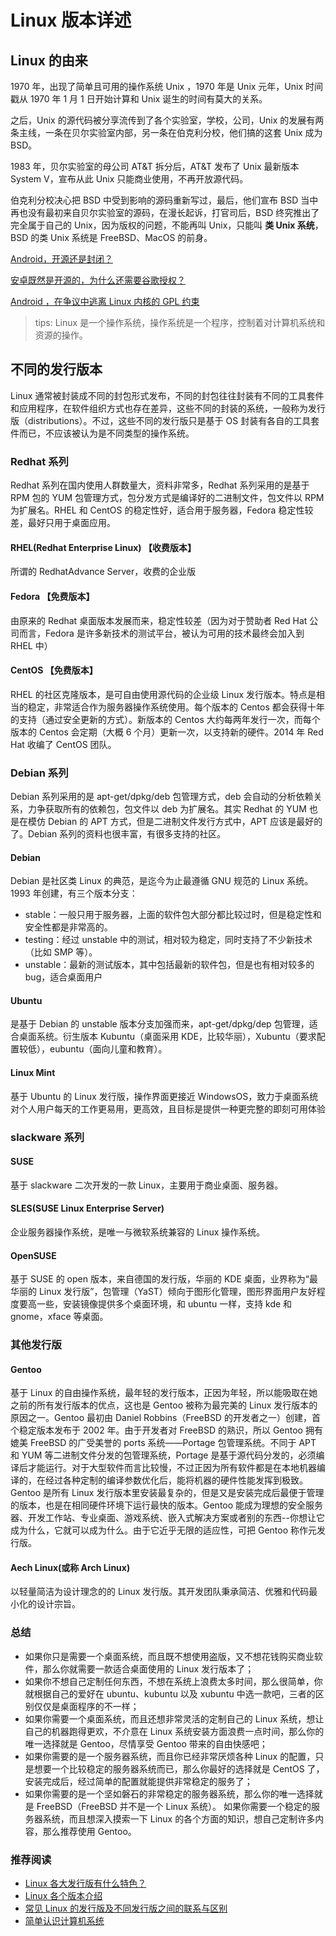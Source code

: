 # Linux 版本详述

## Linux 的由来

1970 年，出现了简单且可用的操作系统 Unix ，1970 年是 Unix 元年，Unix 时间戳从 1970 年 1 月 1 日开始计算和 Unix 诞生的时间有莫大的关系。

之后，Unix 的源代码被分享流传到了各个实验室，学校，公司，Unix 的发展有两条主线，一条在贝尔实验室内部，另一条在伯克利分校，他们搞的这套 Unix 成为 BSD。

1983 年，贝尔实验室的母公司 AT&T 拆分后，AT&T 发布了 Unix 最新版本 System V，宣布从此 Unix 只能商业使用，不再开放源代码。

伯克利分校决心把 BSD 中受到影响的源码重新写过，最后，他们宣布 BSD 当中再也没有最初来自贝尔实验室的源码，在漫长起诉，打官司后，BSD 终究推出了完全属于自己的 Unix，因为版权的问题，不能再叫 Unix，只能叫 **类 Unix 系统**，BSD 的类 Unix 系统是 FreeBSD、MacOS 的前身。

[Android，开源还是封闭？](http://www.ruanyifeng.com/blog/2010/02/open_android_or_not.html)

[安卓既然是开源的，为什么还需要谷歌授权？](http://share.wukongwenda.cn/answer/6432850185985982722/)

[Android ，在争议中逃离 Linux 内核的 GPL 约束](https://linux.cn/article-8691-1.html)

> tips: Linux 是一个操作系统，操作系统是一个程序，控制着对计算机系统和资源的操作。

## 不同的发行版本

Linux 通常被封装成不同的封包形式发布，不同的封包往往封装有不同的工具套件和应用程序，在软件组织方式也存在差异，这些不同的封装的系统，一般称为发行版（distributions）。不过，这些不同的发行版只是基于 OS 封装有各自的工具套件而已，不应该被认为是不同类型的操作系统。

### Redhat 系列

Redhat 系列在国内使用人群数量大，资料非常多，Redhat 系列采用的是基于 RPM 包的 YUM 包管理方式，包分发方式是编译好的二进制文件，包文件以 RPM 为扩展名。RHEL 和 CentOS 的稳定性好，适合用于服务器，Fedora 稳定性较差，最好只用于桌面应用。

#### RHEL(Redhat Enterprise Linux) 【收费版本】

所谓的 RedhatAdvance Server，收费的企业版

#### Fedora 【免费版本】

由原来的 Redhat 桌面版本发展而来，稳定性较差（因为对于赞助者 Red Hat 公司而言，Fedora 是许多新技术的测试平台，被认为可用的技术最终会加入到 RHEL 中）

#### CentOS 【免费版本】

RHEL 的社区克隆版本，是可自由使用源代码的企业级 Linux 发行版本。特点是相当的稳定，非常适合作为服务器操作系统使用。每个版本的 Centos 都会获得十年的支持（通过安全更新的方式）。新版本的 Centos 大约每两年发行一次，而每个版本的 Centos 会定期（大概 6 个月）更新一次，以支持新的硬件。2014 年 Red Hat 收编了 CentOS 团队。

### Debian 系列

Debian 系列采用的是 apt-get/dpkg/deb 包管理方式，deb 会自动的分析依赖关系，力争获取所有的依赖包，包文件以 deb 为扩展名。其实 Redhat 的 YUM 也是在模仿 Debian 的 APT 方式，但是二进制文件发行方式中，APT 应该是最好的了。Debian 系列的资料也很丰富，有很多支持的社区。

#### Debian

Debian 是社区类 Linux 的典范，是迄今为止最遵循 GNU 规范的 Linux 系统。1993 年创建，有三个版本分支：

- stable：一般只用于服务器，上面的软件包大部分都比较过时，但是稳定性和安全性都是非常高的。
- testing：经过 unstable 中的测试，相对较为稳定，同时支持了不少新技术（比如 SMP 等）。
- unstable：最新的测试版本，其中包括最新的软件包，但是也有相对较多的 bug，适合桌面用户

#### Ubuntu

是基于 Debian 的 unstable 版本分支加强而来，apt-get/dpkg/dep 包管理，适合桌面系统。衍生版本 Kubuntu（桌面采用 KDE，比较华丽），Xubuntu（要求配置较低），eubuntu（面向儿童和教育）。

#### Linux Mint

基于 Ubuntu 的 Linux 发行版，操作界面更接近 WindowsOS，致力于桌面系统对个人用户每天的工作更易用，更高效，且目标是提供一种更完整的即刻可用体验

### slackware 系列

#### SUSE

基于 slackware 二次开发的一款 Linux，主要用于商业桌面、服务器。

#### SLES(SUSE Linux Enterprise Server)

企业服务器操作系统，是唯一与微软系统兼容的 Linux 操作系统。

#### OpenSUSE

基于 SUSE 的 open 版本，来自德国的发行版，华丽的 KDE 桌面，业界称为“最华丽的 Linux 发行版”，包管理（YaST）倾向于图形化管理，图形界面用户友好程度要高一些，安装镜像提供多个桌面环境，和 ubuntu 一样，支持 kde 和 gnome，xface 等桌面。

### 其他发行版

#### Gentoo

基于 Linux 的自由操作系统，最年轻的发行版本，正因为年轻，所以能吸取在她之前的所有发行版本的优点，这也是 Gentoo 被称为最完美的 Linux 发行版本的原因之一。Gentoo 最初由 Daniel Robbins（FreeBSD 的开发者之一）创建，首个稳定版本发布于 2002 年。由于开发者对 FreeBSD 的熟识，所以 Gentoo 拥有媲美 FreeBSD 的广受美誉的 ports 系统——Portage 包管理系统。不同于 APT 和 YUM 等二进制文件分发的包管理系统，Portage 是基于源代码分发的，必须编译后才能运行。对于大型软件而言比较慢，不过正因为所有软件都是在本地机器编译的，在经过各种定制的编译参数优化后，能将机器的硬件性能发挥到极致。Gentoo 是所有 Linux 发行版本里安装最复杂的，但是又是安装完成后最便于管理的版本，也是在相同硬件环境下运行最快的版本。Gentoo 能成为理想的安全服务器、开发工作站、专业桌面、游戏系统、嵌入式解决方案或者别的东西--你想让它成为什么，它就可以成为什么。由于它近乎无限的适应性，可把 Gentoo 称作元发行版。

#### Aech Linux(或称 Arch Linux)

以轻量简洁为设计理念的的 Linux 发行版。其开发团队秉承简洁、优雅和代码最小化的设计宗旨。

### 总结

- 如果你只是需要一个桌面系统，而且既不想使用盗版，又不想花钱购买商业软件，那么你就需要一款适合桌面使用的 Linux 发行版本了；
- 如果你不想自己定制任何东西，不想在系统上浪费太多时间，那么很简单，你就根据自己的爱好在 ubuntu、kubuntu 以及 xubuntu 中选一款吧，三者的区别仅仅是桌面程序的不一样；
- 如果你需要一个桌面系统，而且还想非常灵活的定制自己的 Linux 系统，想让自己的机器跑得更欢，不介意在 Linux 系统安装方面浪费一点时间，那么你的唯一选择就是 Gentoo，尽情享受 Gentoo 带来的自由快感吧；
- 如果你需要的是一个服务器系统，而且你已经非常厌烦各种 Linux 的配置，只是想要一个比较稳定的服务器系统而已，那么你最好的选择就是 CentOS 了，安装完成后，经过简单的配置就能提供非常稳定的服务了；
- 如果你需要的是一个坚如磐石的非常稳定的服务器系统，那么你的唯一选择就是 FreeBSD（FreeBSD 并不是一个 Linux 系统）。 如果你需要一个稳定的服务器系统，而且想深入摸索一下 Linux 的各个方面的知识，想自己定制许多内容，那么推荐使用 Gentoo。

### 推荐阅读

- [Linux 各大发行版有什么特色？](https://www.zhihu.com/question/24261540)
- [Linux 各个版本介绍](https://blog.csdn.net/lixingshi/article/details/60890593)
- [常见 Linux 的发行版及不同发行版之间的联系与区别](https://zhuanlan.zhihu.com/p/59867621)
- [简单认识计算机系统](https://zhuanlan.zhihu.com/p/403919173)
